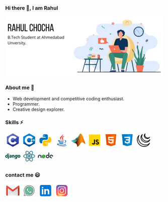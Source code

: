 ### Hi there 👋, I am Rahul 

![not found](https://github.com/mrchocha/mrchocha/blob/main/media/example2.png)

### About me 🌱 
- Web development and competitive coding enthusiast.
- Programmer.
- Creative design explorer.

### Skills ⚡
![not found](https://github.com/mrchocha/mrchocha/blob/main/media/c.png)
![not found](https://github.com/mrchocha/mrchocha/blob/main/media/c++.png)
![not found](https://github.com/mrchocha/mrchocha/blob/main/media/python.png)
![not found](https://github.com/mrchocha/mrchocha/blob/main/media/java.png)
![not found](https://github.com/mrchocha/mrchocha/blob/main/media/matlab.png)
![not found](https://github.com/mrchocha/mrchocha/blob/main/media/js.png)
![not found](https://github.com/mrchocha/mrchocha/blob/main/media/html.png)
![not found](https://github.com/mrchocha/mrchocha/blob/main/media/css.png)
![not found](https://github.com/mrchocha/mrchocha/blob/main/media/jqurey.png)
![not found](https://github.com/mrchocha/mrchocha/blob/main/media/django.png)
![not found](https://github.com/mrchocha/mrchocha/blob/main/media/react.png)
![not found](https://github.com/mrchocha/mrchocha/blob/main/media/node.png)

### contact me 😃
![not found](https://github.com/mrchocha/mrchocha/blob/main/media/gmail.png)
![not found](https://github.com/mrchocha/mrchocha/blob/main/media/whatsapp.png)
![not found](https://github.com/mrchocha/mrchocha/blob/main/media/linkedin.png)
![not found](https://github.com/mrchocha/mrchocha/blob/main/media/insta.png)
